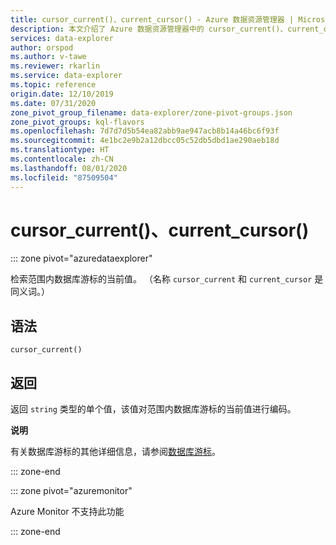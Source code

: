 ```yaml
---
title: cursor_current()、current_cursor() - Azure 数据资源管理器 | Microsoft Docs
description: 本文介绍了 Azure 数据资源管理器中的 cursor_current()、current_cursor()。
services: data-explorer
author: orspod
ms.author: v-tawe
ms.reviewer: rkarlin
ms.service: data-explorer
ms.topic: reference
origin.date: 12/10/2019
ms.date: 07/31/2020
zone_pivot_group_filename: data-explorer/zone-pivot-groups.json
zone_pivot_groups: kql-flavors
ms.openlocfilehash: 7d7d7d5b54ea82abb9ae947acb8b14a46bc6f93f
ms.sourcegitcommit: 4e1bc2e9b2a12dbcc05c52db5dbd1ae290aeb18d
ms.translationtype: HT
ms.contentlocale: zh-CN
ms.lasthandoff: 08/01/2020
ms.locfileid: "87509504"
---
```

# <a name="cursor_current-current_cursor"></a>cursor_current()、current_cursor()

::: zone pivot="azuredataexplorer"

检索范围内数据库游标的当前值。 （名称 `cursor_current` 和 `current_cursor` 是同义词。）

## <a name="syntax"></a>语法

`cursor_current()`

## <a name="returns"></a>返回

返回 `string` 类型的单个值，该值对范围内数据库游标的当前值进行编码。

**说明**

有关数据库游标的其他详细信息，请参阅[数据库游标](../management/databasecursor.md)。

::: zone-end

::: zone pivot="azuremonitor"

Azure Monitor 不支持此功能

::: zone-end
